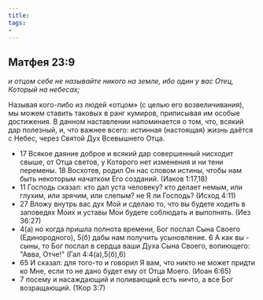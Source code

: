 ```yaml
---
title: 
tags: 
- 
---
```


## Матфея 23:9

*и отцом себе не называйте никого на земле, ибо один у вас Отец, Который на небесах;*

Называя кого-либо из людей «отцом» (с целью его возвеличивания), мы можем ставить таковых в ранг кумиров, приписывая им особые достижения. В данном наставлении напоминается о том, что, всякий дар полезный, и, что важнее всего: истинная (настоящая) жизнь даётся с Небес, через Святой Дух Всевышнего Отца. 

- 17 Всякое даяние доброе и всякий дар совершенный нисходит свыше, от Отца светов, у Которого нет изменения и ни тени перемены. 18 Восхотев, родил Он нас словом истины, чтобы нам быть некоторым начатком Его созданий. (Иаков 1:17,18)
- 11 Господь сказал: кто дал уста человеку? кто делает немым, или глухим, или зрячим, или слепым? не Я ли Господь? (Исход 4:11)
- 27 Вложу внутрь вас дух Мой и сделаю то, что вы будете ходить в заповедях Моих и уставы Мои будете соблюдать и выполнять. (Иез 36:27)
- 4(а) но когда пришла полнота времени, Бог послал Сына Своего (Единородного), 5(б) дабы нам получить усыновление. 6 А как вы - сыны, то Бог послал в сердца ваши Духа Сына Своего, вопиющего: "Авва, Отче!" (Гал 4:4(а),5(б),6)
- 65 И сказал: для того-то и говорил Я вам, что никто не может придти ко Мне, если то не дано будет ему от Отца Моего. (Иоан 6:65)
- 7 посему и насаждающий и поливающий есть ничто, а все Бог возращающий. (1Кор 3:7)